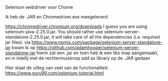 Selenium webdriver voor Chome

Ik heb de .JAR en Chromedriver.exe meegeleverd

https://chromedriver.chromium.org/downloads
I guess you are using selenium-java-2.25.0.jar.
 You should rather use selenium-server-standalone-2.25.0.jar, it will take care of all the dependencies (i.e. required jar files).
via https://www.npmjs.com/package/selenium-server-standalone-jar kwam ik op https://github.com/adamhooper/selenium-server-standalone-jar
hierin zat een .jar en toen heb ik een libs map aangemaakt, en in intellij met de rechtermuisknop add as library op de .JAR gedaan


Hier staat de uitleg van veel van de functionaliteit:
https://www.guru99.com/selenium-tutorial.html
